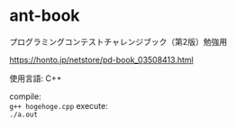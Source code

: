 # ant-book
プログラミングコンテストチャレンジブック（第2版）勉強用

https://honto.jp/netstore/pd-book_03508413.html

使用言語: C++

compile:  
`g++ hogehoge.cpp`
execute:  
`./a.out` 